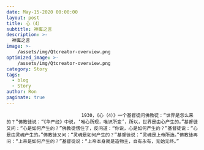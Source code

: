 ```yaml
---
date: May-15-2020 00:00:00
layout: post
title: 心（4）
subtitle: 神寓之言
description: >-
  神寓之言
image: >-
    /assets/img/Qtcreator-overview.png
optimized_image: >-
    /assets/img/Qtcreator-overview.png
category: Story
tags:
  - blog
  - Story
author: Ron
paginate: true
---
```


							　　1930，《心（4）》一个基督徒问佛教徒：“世界是怎么来的？”佛教徒说：“《华严经》中说，‘唯心所现，唯识所变’，所以，世界是由心产生的。”基督徒又问：“心是如何产生的？”佛教徒愣住了，反问道：“你说，心是如何产生的？”基督徒说：“心是由灵魂产生的。”佛教徒又问：“灵魂是如何产生的？”基督徒说：“灵魂是上帝所造。”佛教徒再问：“上帝是如何产生的？”基督徒说：“上帝本身就是造物主，自有永有，无始无终。”
							
							
						